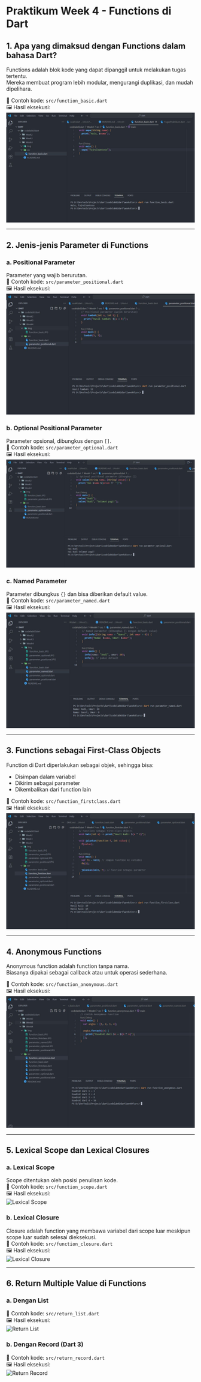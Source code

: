 # Praktikum Week 4 - Functions di Dart

## 1. Apa yang dimaksud dengan Functions dalam bahasa Dart?
Functions adalah blok kode yang dapat dipanggil untuk melakukan tugas tertentu.  
Mereka membuat program lebih modular, mengurangi duplikasi, dan mudah dipelihara.

📄 Contoh kode: `src/function_basic.dart`  
🖼️ Hasil eksekusi:  
![Function Basic](img/function_basic.JPG)

---

## 2. Jenis-jenis Parameter di Functions

### a. Positional Parameter
Parameter yang wajib berurutan.  
📄 Contoh kode: `src/parameter_positional.dart`  
🖼️ Hasil eksekusi:  
![Positional Parameter](img/parameter_positional.JPG)

### b. Optional Positional Parameter
Parameter opsional, dibungkus dengan `[]`.  
📄 Contoh kode: `src/parameter_optional.dart`  
🖼️ Hasil eksekusi:  
![Optional Positional Parameter](img/parameter_optional.JPG)

### c. Named Parameter
Parameter dibungkus `{}` dan bisa diberikan default value.  
📄 Contoh kode: `src/parameter_named.dart`  
🖼️ Hasil eksekusi:  
![Named Parameter](img/parameter_named.JPG)

---

## 3. Functions sebagai First-Class Objects
Function di Dart diperlakukan sebagai objek, sehingga bisa:
- Disimpan dalam variabel  
- Dikirim sebagai parameter  
- Dikembalikan dari function lain  

📄 Contoh kode: `src/function_firstclass.dart`  
🖼️ Hasil eksekusi:  
![First Class Function](img/function_firstclass.JPG)

---

## 4. Anonymous Functions
Anonymous function adalah function tanpa nama.  
Biasanya dipakai sebagai callback atau untuk operasi sederhana.  

📄 Contoh kode: `src/function_anonymous.dart`  
🖼️ Hasil eksekusi:  
![Anonymous Function](img/function_anonymous.JPG)

---

## 5. Lexical Scope dan Lexical Closures

### a. Lexical Scope
Scope ditentukan oleh posisi penulisan kode.  
📄 Contoh kode: `src/function_scope.dart`  
🖼️ Hasil eksekusi:  
![Lexical Scope](img/function_scope.JPG)

### b. Lexical Closure
Closure adalah function yang membawa variabel dari scope luar meskipun scope luar sudah selesai dieksekusi.  
📄 Contoh kode: `src/function_closure.dart`  
🖼️ Hasil eksekusi:  
![Lexical Closure](img/function_closure.JPG)

---

## 6. Return Multiple Value di Functions

### a. Dengan List
📄 Contoh kode: `src/return_list.dart`  
🖼️ Hasil eksekusi:  
![Return List](img/return_list.JPG)

### b. Dengan Record (Dart 3)
📄 Contoh kode: `src/return_record.dart`  
🖼️ Hasil eksekusi:  
![Return Record](img/return_record.JPG)
